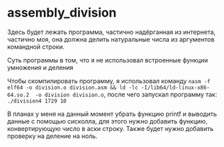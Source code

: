 # assembly_division

Здесь будет лежать программа, частично надёрганная из интернета, частично моя, она должна делить натуральные числа из аргументов командной строки.

Суть программы в том, что я не использовал встроенные функции умножения и деления

Чтобы скомпилировать программу, я использовал команду ```nasm -f elf64 -o division.o division.asm && ld -lc -I/lib64/ld-linux-x86-64.so.2  -o division division.o```, после чего запускал программу так: ```./division4 1729 10```

В планах у меня на данный момент убрать функцию printf и выводить данные с помощью сисколла, для этого нужно добавить функцию, конвертирующую число в аски строку. Также будет нужно добавить проверку на деление на ноль.
